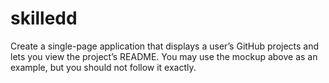 # skilledd
Create a single-page application that displays a user’s GitHub projects and lets you view the project’s README. You may use the mockup above as an example, but you should not follow it exactly.
